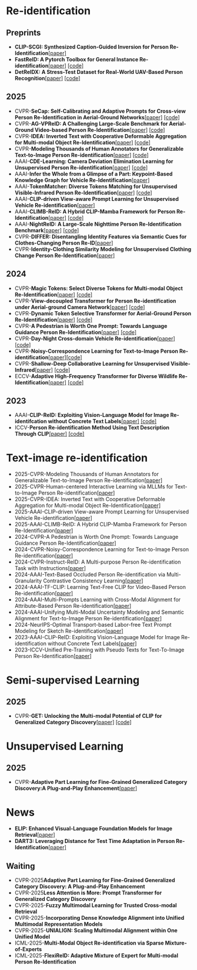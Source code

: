 # Re-identification
## Preprints
- **CLIP-SCGI: Synthesized Caption-Guided Inversion for Person Re-Identification**[[paper]](https://arxiv.org/pdf/2410.09382)
- **FastReID: A Pytorch Toolbox for General Instance Re-identification**[[paper]](https://arxiv.org/pdf/2006.02631) [[code]](https://github.com/JDAI-CV/fast-reid)
- **DetReIDX: A Stress-Test Dataset for Real-World UAV-Based Person Recognition**[[paper]](https://arxiv.org/pdf/2505.04793) [[code]](https://github.com/kailashhambarde/DetReIDX)
## 2025
- CVPR-**SeCap: Self-Calibrating and Adaptive Prompts for Cross-view Person Re-Identification in Aerial-Ground Networks**[[paper]](https://arxiv.org/pdf/2503.06965) [[code]](https://github.com/wangshining681/SeCap-AGPReID)
- CVPR-**AG-VPReID: A Challenging Large-Scale Benchmark for Aerial-Ground Video-based Person Re-Identification**[[paper]](https://arxiv.org/pdf/2503.08121) [[code]](https://github.com/agvpreid25/AG-VPReID-Net)
- CVPR-**IDEA: Inverted Text with Cooperative Deformable Aggregation for Multi-modal Object Re-Identification**[[paper]](https://arxiv.org/pdf/2503.10324) [[code]](https://github.com/924973292/IDEA)
- CVPR-**Modeling Thousands of Human Annotators for Generalizable Text-to-Image Person Re-identification**[[paper]](https://arxiv.org/pdf/2503.09962) [[code]](https://github.com/sssaury/HAM)
- AAAI-**CDE-Learning: Camera Deviation Elimination Learning for Unsupervised Person Re-identification**[[paper]](https://ojs.aaai.org/index.php/AAAI/article/download/32691/34846) [[code]](https://github.com/zsszyx/CDE-Learning)
- AAAI-**Infer the Whole from a Glimpse of a Part: Keypoint-Based Knowledge Graph for Vehicle Re-Identification**[[paper]](https://ojs.aaai.org/index.php/AAAI/article/download/32630/34785)
- AAAI-**TokenMatcher: Diverse Tokens Matching for Unsupervised Visible-Infrared Person Re-Identification**[[paper]](https://ojs.aaai.org/index.php/AAAI/article/download/32855/35010) [[code]](https://github.com/liulekai123/TokenMatcher)
- AAAI-**CLIP-driven View-aware Prompt Learning for Unsupervised Vehicle Re-identification**[[paper]](https://ojs.aaai.org/index.php/AAAI/article/download/32962/35117)
- AAAI-**CLIMB-ReID: A Hybrid CLIP-Mamba Framework for Person Re-Identification**[[paper]](https://ojs.aaai.org/index.php/AAAI/article/download/33039/35194) [[code]](https://github.com/AsuradaYuci/CLIMB-ReID)
- AAAI-**NightReID: A Large-Scale Nighttime Person Re-Identification Benchmark**[[paper]](https://ojs.aaai.org/index.php/AAAI/article/download/33142/352970) [[code]](https://github.com/msm8976/NightReID)
- CVPR-**DIFFER: Disentangling Identity Features via Semantic Cues for Clothes-Changing Person Re-ID**[[paper]](https://openaccess.thecvf.com/content/CVPR2025/papers/Liang_DIFFER_Disentangling_Identity_Features_via_Semantic_Cues_for_Clothes-Changing_Person_CVPR_2025_paper.pdf)
- CVPR-**Identity-Clothing Similarity Modeling for Unsupervised Clothing Change Person Re-Identification**[[paper]](https://openaccess.thecvf.com/content/CVPR2025/papers/Pang_Identity-Clothing_Similarity_Modeling_for_Unsupervised_Clothing_Change_Person_Re-Identification_CVPR_2025_paper.pdf)
## 2024
- CVPR-**Magic Tokens: Select Diverse Tokens for Multi-modal Object Re-Identification**[[paper]](https://openaccess.thecvf.com/content/CVPR2024/papers/Zhang_Magic_Tokens_Select_Diverse_Tokens_for_Multi-modal_Object_Re-Identification_CVPR_2024_paper.pdf) [[code]](https://github.com/924973292/EDITOR)
- CVPR-**View-decoupled Transformer for Person Re-identification under Aerial-ground Camera Network**[[paper]](https://openaccess.thecvf.com/content/CVPR2024/papers/Zhang_View-decoupled_Transformer_for_Person_Re-identification_under_Aerial-ground_Camera_Network_CVPR_2024_paper.pdf) [[code]](https://github.com/LinlyAC/VDT-AGPReID)
- CVPR-**Dynamic Token Selective Transformer for Aerial-Ground Person Re-Identification**[[paper]](https://arxiv.org/pdf/2412.00433) [[code]](https://github.com/YuhaiW/reidselecttoken)
- CVPR-**A Pedestrian is Worth One Prompt: Towards Language Guidance Person Re-Identification**[[paper]](https://openaccess.thecvf.com/content/CVPR2024/papers/Yang_A_Pedestrian_is_Worth_One_Prompt_Towards_Language_Guidance_Person_CVPR_2024_paper.pdf) [[code]](https://github.com/YzXian16/PromptSG)
- CVPR-**Day-Night Cross-domain Vehicle Re-identification**[[paper]](https://openaccess.thecvf.com/content/CVPR2024/papers/Li_Day-Night_Cross-domain_Vehicle_Re-identification_CVPR_2024_paper.pdf) [[code]](https://github.com/chenjingong/DN-ReID)
- CVPR-**Noisy-Correspondence Learning for Text-to-Image Person Re-identification**[[paper]](https://openaccess.thecvf.com/content/CVPR2024/papers/Qin_Noisy-Correspondence_Learning_for_Text-to-Image_Person_Re-identification_CVPR_2024_paper.pdf)[[code]](https://github.com/QinYang79/RDE/)
- CVPR-**Shallow-Deep Collaborative Learning for Unsupervised Visible-Infrared**[[paper]](https://openaccess.thecvf.com/content/CVPR2024/papers/Yang_Shallow-Deep_Collaborative_Learning_for_Unsupervised_Visible-Infrared_Person_Re-Identification_CVPR_2024_paper.pdf) [[code]](https://github.com/yangbincv/SDCL)
- ECCV-**Adaptive High-Frequency Transformer for Diverse Wildlife Re-Identification**[[paper]](https://www.ecva.net/papers/eccv_2024/papers_ECCV/papers/06054.pdf) [[code]](https://www.ecva.net/papers/eccv_2024/papers_ECCV/papers/06054.pdf)
## 2023
- AAAI-**CLIP-ReID: Exploiting Vision-Language Model for Image Re-identifcation without Concrete Text Labels**[[paper]](https://ojs.aaai.org/index.php/AAAI/article/view/25225/24997) [[code]](https://github.com/Syliz517/CLIP-ReID)
- ICCV-**Person Re-identification Method Using Text Description Through CLIP**[[paper]](https://ieeexplore.ieee.org/stamp/stamp.jsp?tp=&arnumber=10049924) [[code]](https://github.com/yoonkicho/BAU)
# Text-image re-identification
- 2025-CVPR-Modeling Thousands of Human Annotators for Generalizable Text-to-Image Person Re-identification[[paper]](https://openaccess.thecvf.com/content/CVPR2025/papers/Jiang_Modeling_Thousands_of_Human_Annotators_for_Generalizable_Text-to-Image_Person_Re-identification_CVPR_2025_paper.pdf)
- 2025-CVPR-Human-centered Interactive Learning via MLLMs for Text-to-Image Person Re-identification[[paper]](https://openaccess.thecvf.com/content/CVPR2025/papers/Qin_Human-centered_Interactive_Learning_via_MLLMs_for_Text-to-Image_Person_Re-identification_CVPR_2025_paper.pdf)
- 2025-CVPR-IDEA: Inverted Text with Cooperative Deformable Aggregation for Multi-modal Object Re-Identification[[paper]](https://openaccess.thecvf.com/content/CVPR2025/papers/Wang_IDEA_Inverted_Text_with_Cooperative_Deformable_Aggregation_for_Multi-modal_Object_CVPR_2025_paper.pdf)
- 2025-AAAI-CLIP-driven View-aware Prompt Learning for Unsupervised Vehicle Re-identification[[paper]](https://ojs.aaai.org/index.php/AAAI/article/view/32962)
- 2025-AAAI-CLIMB-ReID: A Hybrid CLIP-Mamba Framework for Person Re-Identification[[paper]](https://ojs.aaai.org/index.php/AAAI/article/view/33039)
- 2024-CVPR-A Pedestrian is Worth One Prompt: Towards Language Guidance Person Re-Identification[[paper]](https://openaccess.thecvf.com/content/CVPR2024/papers/Yang_A_Pedestrian_is_Worth_One_Prompt_Towards_Language_Guidance_Person_CVPR_2024_paper.pdf)
- 2024-CVPR-Noisy-Correspondence Learning for Text-to-Image Person Re-identification[[paper]](https://openaccess.thecvf.com/content/CVPR2024/papers/Qin_Noisy-Correspondence_Learning_for_Text-to-Image_Person_Re-identification_CVPR_2024_paper.pdf)
- 2024-CVPR-Instruct-ReID: A Multi-purpose Person Re-identification Task with Instructions[[paper]](https://openaccess.thecvf.com/content/CVPR2024/papers/He_Instruct-ReID_A_Multi-purpose_Person_Re-identification_Task_with_Instructions_CVPR_2024_paper.pdf)
- 2024-AAAI-Text-Based Occluded Person Re-identification via Multi-Granularity Contrastive Consistency Learning[[paper]](https://ojs.aaai.org/index.php/AAAI/article/view/28433)
- 2024-AAAI-TF-CLIP: Learning Text-Free CLIP for Video-Based Person Re-identification[[paper]](https://ojs.aaai.org/index.php/AAAI/article/view/28500)
- 2024-AAAI-Multi-Prompts Learning with Cross-Modal Alignment for Attribute-Based Person Re-identification[[paper]](https://ojs.aaai.org/index.php/AAAI/article/view/28524)
- 2024-AAAI-Unifying Multi-Modal Uncertainty Modeling and Semantic Alignment for Text-to-Image Person Re-identification[[paper]](https://ojs.aaai.org/index.php/AAAI/article/view/28585)
- 2024-NeurIPS-Optimal Transport-based Labor-free Text Prompt Modeling for Sketch Re-identification[[paper]](https://papers.neurips.cc/paper_files/paper/2024/file/d7ae0d47fe6a8dfeb6a149be03ea89ce-Paper-Conference.pdf)
- 2023-AAAI-CLIP-ReID: Exploiting Vision-Language Model for Image Re-identification without Concrete Text Labels[[paper]](https://ojs.aaai.org/index.php/AAAI/article/view/25225)
- 2023-ICCV-Unified Pre-Training with Pseudo Texts for Text-To-Image Person Re-Identification[[paper]](https://openaccess.thecvf.com/content/ICCV2023/papers/Shao_Unified_Pre-Training_with_Pseudo_Texts_for_Text-To-Image_Person_Re-Identification_ICCV_2023_paper.pdf)

# Semi-supervised Learning
## 2025
- CVPR-**GET: Unlocking the Multi-modal Potential of CLIP for Generalized Category Discovery**[[paper]](https://arxiv.org/pdf/2403.09974) [[code]](https://github.com/enguangW/GET)

# Unsupervised Learning
## 2025
- CVPR-**Adaptive Part Learning for Fine-Grained Generalized Category Discovery:A Plug-and-Play Enhancement**[[paper]](https://openaccess.thecvf.com/content/CVPR2025/papers/Dai_Adaptive_Part_Learning_for_Fine-Grained_Generalized_Category_Discovery_A_Plug-and-Play_CVPR_2025_paper.pdf)


# News
- **ELIP: Enhanced Visual-Language Foundation Models for Image Retrieval**[[paper]](https://arxiv.org/pdf/2502.15682)
- **DART3: Leveraging Distance for Test Time Adaptation in Person Re-Identification**[[paper]](https://arxiv.org/pdf/2505.18337)
## Waiting
- CVPR-2025**Adaptive Part Learning for Fine-Grained Generalized Category Discovery: A Plug-and-Play Enhancement**
- CVPR-2025**Less Attention is More: Prompt Transformer for Generalized Category Discovery**
- CVPR-2025-**Fuzzy Multimodal Learning for Trusted Cross-modal Retrieval**
- CVPR-2025-**Incorporating Dense Knowledge Alignment into Unified Multimodal Representation Models**
- CVPR-2025-**UNIALIGN: Scaling Multimodal Alignment within One Unified Model**
- ICML-2025-**Multi-Modal Object Re-identification via Sparse Mixture-of-Experts**
- ICML-2025-**FlexiReID: Adaptive Mixture of Expert for Multi-modal Person Re-Identification**



